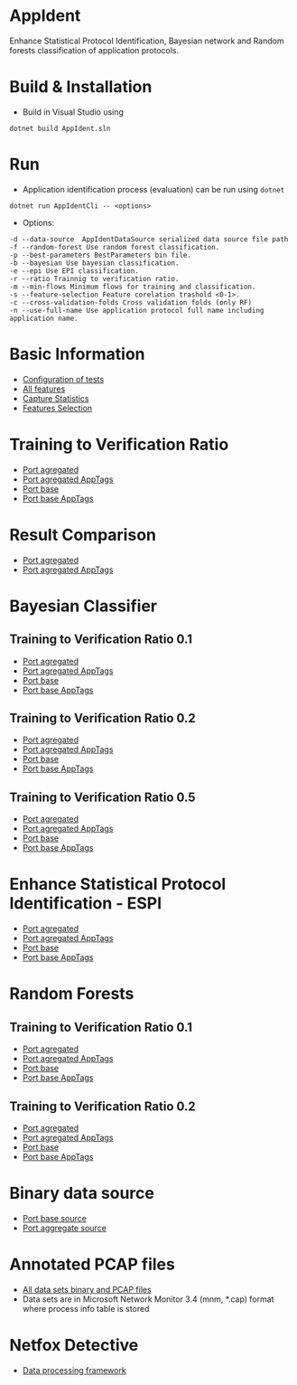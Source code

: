 # AppIdent
Enhance Statistical Protocol Identification, Bayesian network and Random forests classification of application protocols.

# Build & Installation
* Build in Visual Studio using
```
dotnet build AppIdent.sln
```

# Run
* Application identification process (evaluation) can be run using `dotnet`
```
dotnet run AppIdentCli -- <options>
```

* Options:
```
-d --data-source  AppIdentDataSource serialized data source file path
-f --random-forest Use random forest classification.
-p --best-parameters BestParameters bin file.
-b --bayesian Use bayesian classification.
-e --epi Use EPI classification.
-r --ratio Trainnig to verification ratio.
-m --min-flows Minimum flows for training and classification.
-s --feature-selection Feature corelation trashold <0-1>.
-c --cross-validation-folds Cross validation folds (only RF)
-n --use-full-name Use application protocol full name including application name.
```

# Basic Information
* [Configuration of tests](https://github.com/pluskal/AppIdent/blob/gh-pages/Pages/testedCombinations.pdf)
* [All features](https://github.com/pluskal/AppIdent/blob/gh-pages/Pages/allFeatures.pdf)
* [Capture Statistics](https://github.com/pluskal/AppIdent/blob/gh-pages/Pages/captureStats.pdf)
* [Features Selection](https://github.com/pluskal/AppIdent/blob/gh-pages/Pages/featureSelection.pdf)

# Training to Verification Ratio
* [Port agregated](https://github.com/pluskal/AppIdent/blob/gh-pages/Pages/pat2v.pdf)
* [Port agregated AppTags](https://github.com/pluskal/AppIdent/blob/gh-pages/Pages/appTagsPAt2v.pdf)
* [Port base](https://github.com/pluskal/AppIdent/blob/gh-pages/Pages/appTagsPBt2v.pdf)
* [Port base AppTags](https://github.com/pluskal/AppIdent/blob/gh-pages/Pages/testedCombinations.pdf)

# Result Comparison
* [Port agregated](https://github.com/pluskal/AppIdent/blob/gh-pages/Pages/comparisonPA.pdf)
* [Port agregated AppTags](https://github.com/pluskal/AppIdent/blob/gh-pages/Pages/comparisonPAAppTags.pdf)

# Bayesian Classifier
## Training to Verification Ratio 0.1
* [Port agregated](https://github.com/pluskal/AppIdent/blob/gh-pages/Pages/BayesPA01.pdf)
* [Port agregated AppTags](https://github.com/pluskal/AppIdent/blob/gh-pages/Pages/BayesPA01AppTags.pdf)
* [Port base](https://github.com/pluskal/AppIdent/blob/gh-pages/Pages/BayesPB01.pdf)
* [Port base AppTags](https://github.com/pluskal/AppIdent/blob/gh-pages/Pages/BayesPB01AppTags.pdf)

## Training to Verification Ratio 0.2
* [Port agregated](https://github.com/pluskal/AppIdent/blob/gh-pages/Pages/BayesPA02.pdf)
* [Port agregated AppTags](https://github.com/pluskal/AppIdent/blob/gh-pages/Pages/BayesPA02AppTags.pdf)
* [Port base](https://github.com/pluskal/AppIdent/blob/gh-pages/Pages/BayesPB02.pdf)
* [Port base AppTags](https://github.com/pluskal/AppIdent/blob/gh-pages/Pages/BayesPB02AppTags.pdf)

## Training to Verification Ratio 0.5
* [Port agregated](https://github.com/pluskal/AppIdent/blob/gh-pages/Pages/BayesPA05.pdf)
* [Port agregated AppTags](https://github.com/pluskal/AppIdent/blob/gh-pages/Pages/BayesPA05AppTags.pdf)
* [Port base](https://github.com/pluskal/AppIdent/blob/gh-pages/Pages/BayesPB05.pdf)
* [Port base AppTags](https://github.com/pluskal/AppIdent/blob/gh-pages/Pages/BayesPB05AppTags.pdf)

# Enhance Statistical Protocol Identification - ESPI
* [Port agregated](https://github.com/pluskal/AppIdent/blob/gh-pages/Pages/espiPA.pdf)
* [Port agregated AppTags](https://github.com/pluskal/AppIdent/blob/gh-pages/Pages/espiPAAppTags.pdf)
* [Port base](https://github.com/pluskal/AppIdent/blob/gh-pages/Pages/espiPB.pdf)
* [Port base AppTags](https://github.com/pluskal/AppIdent/blob/gh-pages/Pages/espiPBAppTags.pdf)

# Random Forests
## Training to Verification Ratio 0.1
* [Port agregated](https://github.com/pluskal/AppIdent/blob/gh-pages/Pages/randomForestsPA01.pdf)
* [Port agregated AppTags](https://github.com/pluskal/AppIdent/blob/gh-pages/Pages/randomForestsPA01AppTags.pdf)
* [Port base](https://github.com/pluskal/AppIdent/blob/gh-pages/Pages/randomForestsPB01.pdf)
* [Port base AppTags](https://github.com/pluskal/AppIdent/blob/gh-pages/Pages/randomForestsPB01AppTags.pdf)

## Training to Verification Ratio 0.2
* [Port agregated](https://github.com/pluskal/AppIdent/blob/gh-pages/Pages/randomForestsPA02.pdf)
* [Port agregated AppTags](https://github.com/pluskal/AppIdent/blob/gh-pages/Pages/randomForestsPA02AppTags.pdf)
* [Port base](https://github.com/pluskal/AppIdent/blob/gh-pages/Pages/randomForestsPB02.pdf)
* [Port base AppTags](https://github.com/pluskal/AppIdent/blob/gh-pages/Pages/randomForestsPB02AppTags.pdf)

# Binary data source
* [Port base source](https://mega.nz/#!0BBGlSDI!CmEPJrchymnPRK3bMrKNojdnhgrZndVWlM-vrWjvLsg)
* [Port aggregate source](https://mega.nz/#!FchyCR4L!dM0pqmbX14tGqGUe8gTGiP0iKwGVXZaLbvsOdL201m4)

# Annotated PCAP files
* [All data sets binary and PCAP files](http://nes.fit.vutbr.cz/AppIdent/)
* Data sets are in Microsoft Network Monitor 3.4 (mnm, *.cap) format where process info table is stored

# Netfox Detective
* [Data processing framework](https://github.com/nesfit/NetfoxDetective)
